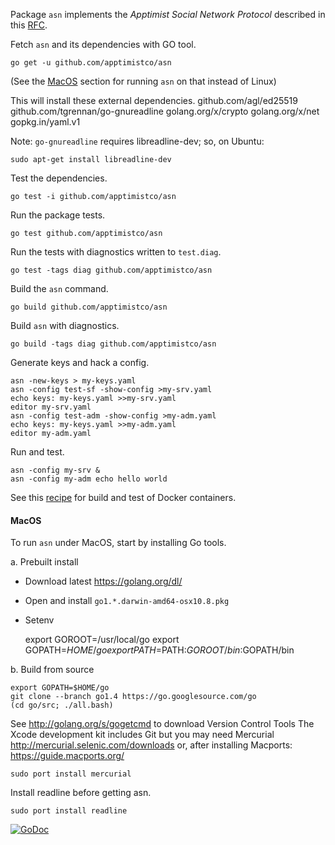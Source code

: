 Package `asn` implements the _Apptimist Social Network Protocol_ described in
this [RFC](rfc.md).

Fetch `asn` and its dependencies with GO tool.

    go get -u github.com/apptimistco/asn

(See the [MacOS](#macos) section for running `asn` on that instead of Linux)

This will install these external dependencies.
    github.com/agl/ed25519
    github.com/tgrennan/go-gnureadline
    golang.org/x/crypto
    golang.org/x/net
    gopkg.in/yaml.v1

Note: `go-gnureadline` requires libreadline-dev; so, on Ubuntu:

    sudo apt-get install libreadline-dev

Test the dependencies.

    go test -i github.com/apptimistco/asn

Run the package tests.

    go test github.com/apptimistco/asn

Run the tests with diagnostics written to `test.diag`.

    go test -tags diag github.com/apptimistco/asn

Build the `asn` command.

    go build github.com/apptimistco/asn

Build `asn` with diagnostics.

    go build -tags diag github.com/apptimistco/asn

Generate keys and hack a config.

    asn -new-keys > my-keys.yaml
    asn -config test-sf -show-config >my-srv.yaml
    echo keys: my-keys.yaml >>my-srv.yaml
    editor my-srv.yaml
    asn -config test-adm -show-config >my-adm.yaml
    echo keys: my-keys.yaml >>my-adm.yaml
    editor my-adm.yaml

Run and test.

    asn -config my-srv &
    asn -config my-adm echo hello world

See this [recipe](docker/recipe.md) for build and test of Docker containers.

#### MacOS ####
To run `asn` under MacOS, start by installing Go tools.

a. Prebuilt install
  - Download latest https://golang.org/dl/
  - Open and install `go1.*.darwin-amd64-osx10.8.pkg`
  - Setenv

    export GOROOT=/usr/local/go
    export GOPATH=${HOME}/go
    export PATH=$PATH:$GOROOT/bin:$GOPATH/bin

b. Build from source

    export GOPATH=$HOME/go
    git clone --branch go1.4 https://go.googlesource.com/go
    (cd go/src; ./all.bash)

See http://golang.org/s/gogetcmd to download Version Control Tools
The Xcode development kit includes Git but you may need Mercurial http://mercurial.selenic.com/downloads
or, after installing Macports: https://guide.macports.org/

    sudo port install mercurial

Install readline before getting asn.

    sudo port install readline

[![GoDoc](https://godoc.org/github.com/apptimistco/asn?status.png)](
https://godoc.org/github.com/apptimistco/asn)
